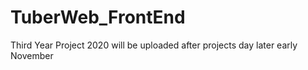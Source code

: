# TuberWeb_FrontEnd
Third Year Project 2020 will be uploaded after projects day later early November
